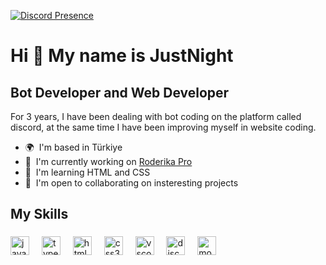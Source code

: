 [![Discord Presence](https://lanyard.cnrad.dev/api/692484729722765474)](https://discord.com/users/983687751209725993)

Hi 👋 My name is JustNight
==========================

Bot Developer and Web Developer
-------------------------------

For 3 years, I have been dealing with bot coding on the platform called discord, at the same time I have been improving myself in website coding.

*   🌍  I'm based in Türkiye
*   🚀  I'm currently working on [Roderika Pro](http://roderikapro.com.tr/)
*   🧠  I'm learning HTML and CSS
*   🤝  I'm open to collaborating on insteresting projects

My Skills
-------------------------------
###

<div align="left">
  <img src="https://cdn.jsdelivr.net/gh/devicons/devicon/icons/javascript/javascript-original.svg" height="30" alt="javascript logo"  />
  <img width="12" />
  <img src="https://cdn.jsdelivr.net/gh/devicons/devicon/icons/typescript/typescript-original.svg" height="30" alt="typescript logo"  />
  <img width="12" />
  <img src="https://cdn.jsdelivr.net/gh/devicons/devicon/icons/html5/html5-original.svg" height="30" alt="html5 logo"  />
  <img width="12" />
  <img src="https://cdn.jsdelivr.net/gh/devicons/devicon/icons/css3/css3-original.svg" height="30" alt="css3 logo"  />
  <img width="12" />
  <img src="https://cdn.jsdelivr.net/gh/devicons/devicon/icons/vscode/vscode-original.svg" height="30" alt="vscode logo"  />
  <img width="12" />
  <img src="https://cdn.jsdelivr.net/gh/devicons/devicon/icons/discordjs/discordjs-original.svg" height="30" alt="discordjs logo"  />
  <img width="12" />
  <img src="https://cdn.jsdelivr.net/gh/devicons/devicon/icons/mongodb/mongodb-original.svg" height="30" alt="mongodb logo"  />
</div>

###
